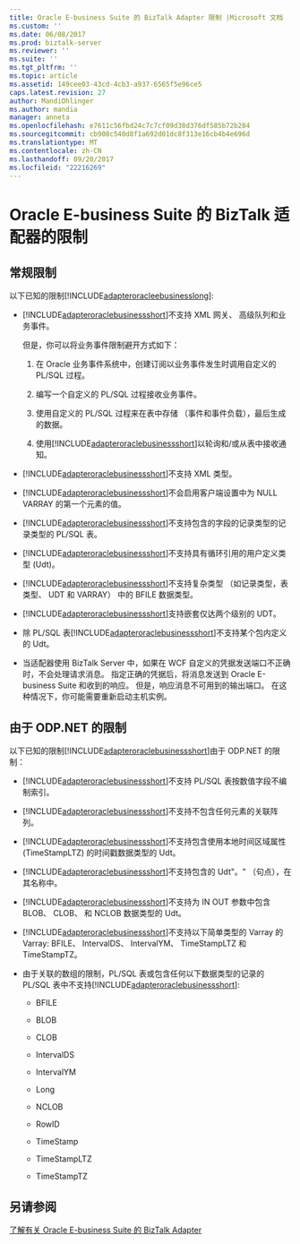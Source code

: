 ```yaml
---
title: Oracle E-business Suite 的 BizTalk Adapter 限制 |Microsoft 文档
ms.custom: ''
ms.date: 06/08/2017
ms.prod: biztalk-server
ms.reviewer: ''
ms.suite: ''
ms.tgt_pltfrm: ''
ms.topic: article
ms.assetid: 149cee03-43cd-4cb3-a937-6565f5e96ce5
caps.latest.revision: 27
author: MandiOhlinger
ms.author: mandia
manager: anneta
ms.openlocfilehash: e7611c56fbd24c7c7cf09d38d376df585b72b284
ms.sourcegitcommit: cb908c540d8f1a692d01dc8f313e16cb4b4e696d
ms.translationtype: MT
ms.contentlocale: zh-CN
ms.lasthandoff: 09/20/2017
ms.locfileid: "22216269"
---
```

# <a name="limitations-of-biztalk-adapter-for-oracle-e-business-suite"></a>Oracle E-business Suite 的 BizTalk 适配器的限制
## <a name="general-limitations"></a>常规限制  
 以下已知的限制[!INCLUDE[adapteroracleebusinesslong](../../includes/adapteroracleebusinesslong-md.md)]:  
  
-   [!INCLUDE[adapteroraclebusinessshort](../../includes/adapteroraclebusinessshort-md.md)]不支持 XML 网关、 高级队列和业务事件。  
  
     但是，你可以将业务事件限制避开方式如下：  
  
    1.  在 Oracle 业务事件系统中，创建订阅以业务事件发生时调用自定义的 PL/SQL 过程。  
  
    2.  编写一个自定义的 PL/SQL 过程接收业务事件。  
  
    3.  使用自定义的 PL/SQL 过程来在表中存储 （事件和事件负载），最后生成的数据。  
  
    4.  使用[!INCLUDE[adapteroraclebusinessshort](../../includes/adapteroraclebusinessshort-md.md)]以轮询和/或从表中接收通知。  
  
-   [!INCLUDE[adapteroraclebusinessshort](../../includes/adapteroraclebusinessshort-md.md)]不支持 XML 类型。  
  
-   [!INCLUDE[adapteroraclebusinessshort](../../includes/adapteroraclebusinessshort-md.md)]不会启用客户端设置中为 NULL VARRAY 的第一个元素的值。  
  
-   [!INCLUDE[adapteroraclebusinessshort](../../includes/adapteroraclebusinessshort-md.md)]不支持包含的字段的记录类型的记录类型的 PL/SQL 表。  
  
-   [!INCLUDE[adapteroraclebusinessshort](../../includes/adapteroraclebusinessshort-md.md)]不支持具有循环引用的用户定义类型 (Udt)。  
  
-   [!INCLUDE[adapteroraclebusinessshort](../../includes/adapteroraclebusinessshort-md.md)]不支持复杂类型 （如记录类型，表类型、 UDT 和 VARRAY） 中的 BFILE 数据类型。  
  
-   [!INCLUDE[adapteroraclebusinessshort](../../includes/adapteroraclebusinessshort-md.md)]支持嵌套仅达两个级别的 UDT。  
  
-   除 PL/SQL 表[!INCLUDE[adapteroraclebusinessshort](../../includes/adapteroraclebusinessshort-md.md)]不支持某个包内定义的 Udt。  
  
-   当适配器使用 BizTalk Server 中，如果在 WCF 自定义的凭据发送端口不正确时，不会处理请求消息。 指定正确的凭据后，将消息发送到 Oracle E-business Suite 和收到的响应。 但是，响应消息不可用到的输出端口。 在这种情况下，你可能需要重新启动主机实例。  
  
## <a name="limitations-due-to-odpnet"></a>由于 ODP.NET 的限制  
 以下已知的限制[!INCLUDE[adapteroraclebusinessshort](../../includes/adapteroraclebusinessshort-md.md)]由于 ODP.NET 的限制：  
  
-   [!INCLUDE[adapteroraclebusinessshort](../../includes/adapteroraclebusinessshort-md.md)]不支持 PL/SQL 表按数值字段不编制索引。  
  
-   [!INCLUDE[adapteroraclebusinessshort](../../includes/adapteroraclebusinessshort-md.md)]不支持不包含任何元素的关联阵列。  
  
-   [!INCLUDE[adapteroraclebusinessshort](../../includes/adapteroraclebusinessshort-md.md)]不支持包含使用本地时间区域属性 (TimeStampLTZ) 的时间戳数据类型的 Udt。  
  
-   [!INCLUDE[adapteroraclebusinessshort](../../includes/adapteroraclebusinessshort-md.md)]不支持包含的 Udt"。" （句点），在其名称中。  
  
-   [!INCLUDE[adapteroraclebusinessshort](../../includes/adapteroraclebusinessshort-md.md)]不支持为 IN OUT 参数中包含 BLOB、 CLOB、 和 NCLOB 数据类型的 Udt。  
  
-   [!INCLUDE[adapteroraclebusinessshort](../../includes/adapteroraclebusinessshort-md.md)]不支持以下简单类型的 Varray 的 Varray: BFILE、 IntervalDS、 IntervalYM、 TimeStampLTZ 和 TimeStampTZ。  
  
-   由于关联的数组的限制，PL/SQL 表或包含任何以下数据类型的记录的 PL/SQL 表中不支持[!INCLUDE[adapteroraclebusinessshort](../../includes/adapteroraclebusinessshort-md.md)]:  
  
    -   BFILE  
  
    -   BLOB  
  
    -   CLOB  
  
    -   IntervalDS  
  
    -   IntervalYM  
  
    -   Long  
  
    -   NCLOB  
  
    -   RowID  
  
    -   TimeStamp  
  
    -   TimeStampLTZ  
  
    -   TimeStampTZ  
  
## <a name="see-also"></a>另请参阅  
 [了解有关 Oracle E-business Suite 的 BizTalk Adapter](../../adapters-and-accelerators/adapter-oracle-ebs/understand-biztalk-adapter-for-oracle-e-business-suite.md)